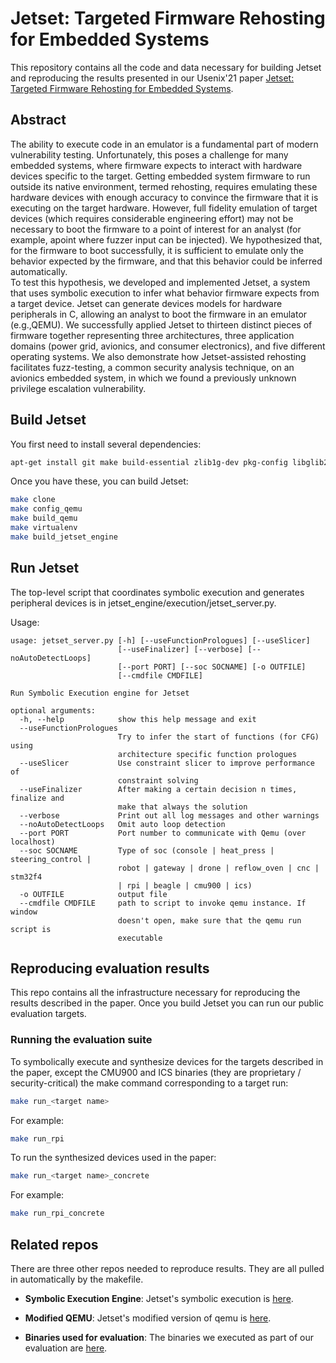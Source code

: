 # Jetset: Targeted Firmware Rehosting for Embedded Systems

This repository contains all the code and data necessary for building Jetset and reproducing the results presented in our Usenix'21 paper [Jetset: Targeted Firmware Rehosting for Embedded Systems](https://www.usenix.org/system/files/sec21fall-johnson.pdf).  
  
## Abstract  
The ability to execute code in an emulator is a fundamental part of modern vulnerability testing. 
Unfortunately, this poses a challenge for many embedded systems, where firmware expects to interact with hardware devices specific to the target.
Getting embedded system firmware to run outside its native environment, termed rehosting, requires emulating these hardware devices with enough accuracy to convince the firmware that it is executing on the target hardware.
However, full fidelity emulation of target devices (which requires considerable engineering effort) may not be necessary to boot the firmware to a point of interest for an analyst (for example, apoint where fuzzer input can be injected). 
We hypothesized that, for the firmware to boot successfully, it is sufficient to emulate only the behavior expected by the firmware, and that this behavior could be inferred automatically.  
To test this hypothesis, we developed and implemented Jetset, a system that uses symbolic execution to infer what behavior firmware expects from a target device.  Jetset can generate devices models for hardware peripherals in C, allowing an analyst to boot the firmware in an emulator (e.g.,QEMU). 
We successfully applied Jetset to thirteen distinct pieces of firmware together representing three architectures, three application domains (power grid,  avionics, and consumer electronics), and five different operating systems. 
We also demonstrate how Jetset-assisted rehosting facilitates fuzz-testing, a common security analysis technique, on an avionics embedded system, in which we found a previously unknown privilege escalation vulnerability.

## Build Jetset

You first need to install several dependencies:

```bash
apt-get install git make build-essential zlib1g-dev pkg-config libglib2.0-dev binutils-dev libboost-all-dev autoconf libtool libssl-dev libpixman-1-dev virtualenv xterm
```

Once you have these, you can build Jetset:

```bash
make clone
make config_qemu
make build_qemu
make virtualenv
make build_jetset_engine  
```

## Run Jetset

The top-level script that coordinates symbolic execution and generates peripheral devices is in jetset_engine/execution/jetset_server.py.

Usage:  

```
usage: jetset_server.py [-h] [--useFunctionPrologues] [--useSlicer]
                        [--useFinalizer] [--verbose] [--noAutoDetectLoops]
                        [--port PORT] [--soc SOCNAME] [-o OUTFILE]
                        [--cmdfile CMDFILE]

Run Symbolic Execution engine for Jetset

optional arguments:
  -h, --help            show this help message and exit
  --useFunctionPrologues
                        Try to infer the start of functions (for CFG) using
                        architecture specific function prologues
  --useSlicer           Use constraint slicer to improve performance of
                        constraint solving
  --useFinalizer        After making a certain decision n times, finalize and
                        make that always the solution
  --verbose             Print out all log messages and other warnings
  --noAutoDetectLoops   Omit auto loop detection
  --port PORT           Port number to communicate with Qemu (over localhost)
  --soc SOCNAME         Type of soc (console | heat_press | steering_control |
                        robot | gateway | drone | reflow_oven | cnc | stm32f4
                        | rpi | beagle | cmu900 | ics)
  -o OUTFILE            output file
  --cmdfile CMDFILE     path to script to invoke qemu instance. If window
                        doesn't open, make sure that the qemu run script is
                        executable
```

## Reproducing evaluation results

This repo contains all the infrastructure necessary for reproducing the results described in the paper. Once you build Jetset you can run our public evaluation targets.

### Running the evaluation suite

To symbolically execute and synthesize devices for the targets described in the paper, except the CMU900 and ICS binaries (they are proprietary / security-critical) the make command corresponding to a target run:

```bash
make run_<target name>
```

For example:  
```bash
make run_rpi
```

To run the synthesized devices used in the paper:

```bash
make run_<target name>_concrete
```

For example:  

```bash
make run_rpi_concrete
```


## Related repos

  There are three other repos needed to reproduce results. They are all pulled in automatically by the makefile.  

- **Symbolic Execution Engine**: Jetset's symbolic execution is [here](https://github.com/enjhnsn2/jetset_engine).

- **Modified QEMU**: Jetset's modified version of qemu is [here](https://github.com/enjhnsn2/jetset_qemu).

- **Binaries used for evaluation**: The binaries we executed as part of our evaluation are [here](https://github.com/enjhnsn2/jetset_public_data).



